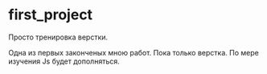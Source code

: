 # first_project

Просто тренировка верстки.

Одна из первых законченых мною работ. Пока только верстка.
По мере изучения Js будет дополняться.



